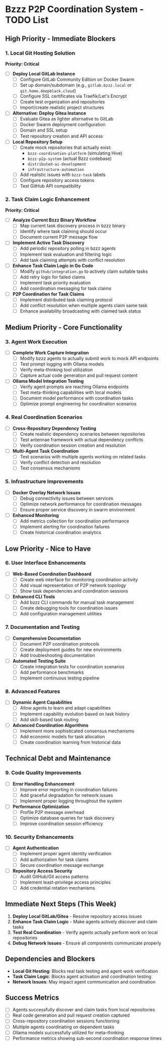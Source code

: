 # Bzzz P2P Coordination System - TODO List

## High Priority - Immediate Blockers

### 1. Local Git Hosting Solution
**Priority: Critical**
- [ ] **Deploy Local GitLab Instance**
  - [ ] Configure GitLab Community Edition on Docker Swarm
  - [ ] Set up domain/subdomain (e.g., `gitlab.bzzz.local` or `git.home.deepblack.cloud`)
  - [ ] Configure SSL certificates via Traefik/Let's Encrypt
  - [ ] Create test organization and repositories
  - [ ] Import/create realistic project structures

- [ ] **Alternative: Deploy Gitea Instance**
  - [ ] Evaluate Gitea as lighter alternative to GitLab
  - [ ] Docker Swarm deployment configuration
  - [ ] Domain and SSL setup
  - [ ] Test repository creation and API access

- [ ] **Local Repository Setup**
  - [ ] Create mock repositories that actually exist:
    - `bzzz-coordination-platform` (simulating Hive)
    - `bzzz-p2p-system` (actual Bzzz codebase)
    - `distributed-ai-development`
    - `infrastructure-automation`
  - [ ] Add realistic issues with `bzzz-task` labels
  - [ ] Configure repository access tokens
  - [ ] Test GitHub API compatibility

### 2. Task Claim Logic Enhancement
**Priority: Critical**
- [ ] **Analyze Current Bzzz Binary Workflow**
  - [ ] Map current task discovery process in bzzz binary
  - [ ] Identify where task claiming should occur
  - [ ] Document current P2P message flow

- [ ] **Implement Active Task Discovery**
  - [ ] Add periodic repository polling in bzzz agents
  - [ ] Implement task evaluation and filtering logic
  - [ ] Add task claiming attempts with conflict resolution

- [ ] **Enhance Task Claim Logic in Go Code**
  - [ ] Modify `github/integration.go` to actively claim suitable tasks
  - [ ] Add retry logic for failed claims
  - [ ] Implement task priority evaluation
  - [ ] Add coordination messaging for task claims

- [ ] **P2P Coordination for Task Claims**
  - [ ] Implement distributed task claiming protocol
  - [ ] Add conflict resolution when multiple agents claim same task
  - [ ] Enhance availability broadcasting with claimed task status

## Medium Priority - Core Functionality

### 3. Agent Work Execution
- [ ] **Complete Work Capture Integration**
  - [ ] Modify bzzz agents to actually submit work to mock API endpoints
  - [ ] Test prompt logging with Ollama models
  - [ ] Verify meta-thinking tool utilization
  - [ ] Capture actual code generation and pull request content

- [ ] **Ollama Model Integration Testing**
  - [ ] Verify agent prompts are reaching Ollama endpoints
  - [ ] Test meta-thinking capabilities with local models
  - [ ] Document model performance with coordination tasks
  - [ ] Optimize prompt engineering for coordination scenarios

### 4. Real Coordination Scenarios
- [ ] **Cross-Repository Dependency Testing**
  - [ ] Create realistic dependency scenarios between repositories
  - [ ] Test antennae framework with actual dependency conflicts
  - [ ] Verify coordination session creation and resolution

- [ ] **Multi-Agent Task Coordination**
  - [ ] Test scenarios with multiple agents working on related tasks
  - [ ] Verify conflict detection and resolution
  - [ ] Test consensus mechanisms

### 5. Infrastructure Improvements
- [ ] **Docker Overlay Network Issues**
  - [ ] Debug connectivity issues between services
  - [ ] Optimize network performance for coordination messages
  - [ ] Ensure proper service discovery in swarm environment

- [ ] **Enhanced Monitoring**
  - [ ] Add metrics collection for coordination performance
  - [ ] Implement alerting for coordination failures
  - [ ] Create historical coordination analytics

## Low Priority - Nice to Have

### 6. User Interface Enhancements
- [ ] **Web-Based Coordination Dashboard**
  - [ ] Create web interface for monitoring coordination activity
  - [ ] Add visual representation of P2P network topology
  - [ ] Show task dependencies and coordination sessions

- [ ] **Enhanced CLI Tools**
  - [ ] Add bzzz CLI commands for manual task management
  - [ ] Create debugging tools for coordination issues
  - [ ] Add configuration management utilities

### 7. Documentation and Testing
- [ ] **Comprehensive Documentation**
  - [ ] Document P2P coordination protocols
  - [ ] Create deployment guides for new environments
  - [ ] Add troubleshooting documentation

- [ ] **Automated Testing Suite**
  - [ ] Create integration tests for coordination scenarios
  - [ ] Add performance benchmarks
  - [ ] Implement continuous testing pipeline

### 8. Advanced Features
- [ ] **Dynamic Agent Capabilities**
  - [ ] Allow agents to learn and adapt capabilities
  - [ ] Implement capability evolution based on task history
  - [ ] Add skill-based task routing

- [ ] **Advanced Coordination Algorithms**
  - [ ] Implement more sophisticated consensus mechanisms
  - [ ] Add economic models for task allocation
  - [ ] Create coordination learning from historical data

## Technical Debt and Maintenance

### 9. Code Quality Improvements
- [ ] **Error Handling Enhancement**
  - [ ] Improve error reporting in coordination failures
  - [ ] Add graceful degradation for network issues
  - [ ] Implement proper logging throughout the system

- [ ] **Performance Optimization**
  - [ ] Profile P2P message overhead
  - [ ] Optimize database queries for task discovery
  - [ ] Improve coordination session efficiency

### 10. Security Enhancements
- [ ] **Agent Authentication**
  - [ ] Implement proper agent identity verification
  - [ ] Add authorization for task claims
  - [ ] Secure coordination message exchange

- [ ] **Repository Access Security**
  - [ ] Audit GitHub/Git access patterns
  - [ ] Implement least-privilege access principles
  - [ ] Add credential rotation mechanisms

## Immediate Next Steps (This Week)

1. **Deploy Local GitLab/Gitea** - Resolve repository access issues
2. **Enhance Task Claim Logic** - Make agents actively discover and claim tasks
3. **Test Real Coordination** - Verify agents actually perform work on local repositories
4. **Debug Network Issues** - Ensure all components communicate properly

## Dependencies and Blockers

- **Local Git Hosting**: Blocks real task testing and agent work verification
- **Task Claim Logic**: Blocks agent activation and coordination testing
- **Network Issues**: May impact agent communication and coordination

## Success Metrics

- [ ] Agents successfully discover and claim tasks from local repositories
- [ ] Real code generation and pull request creation captured
- [ ] Cross-repository coordination sessions functioning
- [ ] Multiple agents coordinating on dependent tasks
- [ ] Ollama models successfully utilized for meta-thinking
- [ ] Performance metrics showing sub-second coordination response times